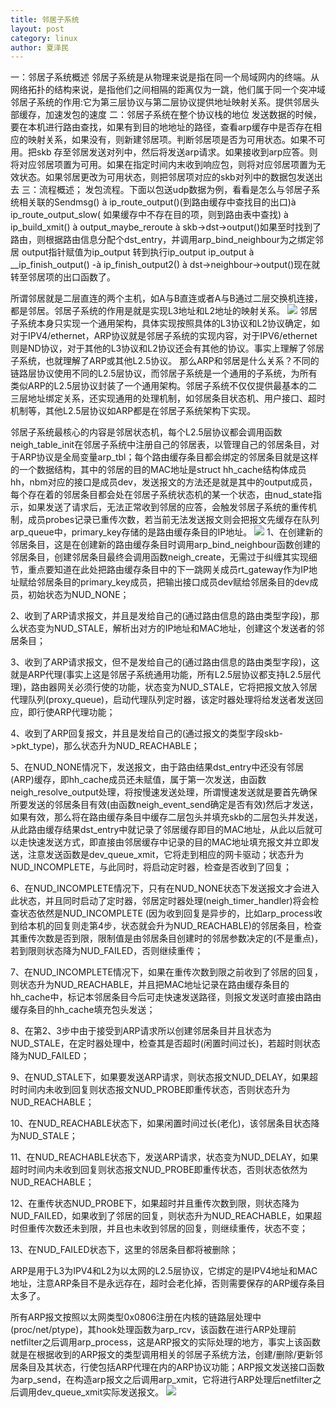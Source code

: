 ```yaml
---
title: 邻居子系统
layout: post
category: linux
author: 夏泽民
---
```

一：邻居子系统概述
邻居子系统是从物理来说是指在同一个局域网内的终端。从网络拓扑的结构来说，是指他们之间相隔的距离仅为一跳，他们属于同一个突冲域 邻居子系统的作用:它为第三层协议与第二层协议提供地址映射关系。提供邻居头部缓存，加速发包的速度
二：邻居子系统在整个协议栈的地位
发送数据的时候，要在本机进行路由查找，如果有到目的地地址的路径，查看arp缓存中是否存在相应的映射关系，如果没有，则新建邻居项。判断邻居项是否为可用状态。如果不可用。把skb 存至邻居发送对列中，然后将发送arp请求。如果接收到arp应答。则将对应邻居项置为可用。如果在指定时间内末收到响应包，则将对应邻居项置为无效状态。如果邻居更改为可用状态，则把邻居项对应的skb对列中的数据包发送出去
三：流程概述；
发包流程。下面以包送udp数据为例，看看是怎么与邻居子系统相关联的Sendmsg()  à  ip_route_output()(到路由缓存中查找目的出口)à  ip_route_output_slow( 如果缓存中不存在目的项，则到路由表中查找)     à         ip_build_xmit() à output_maybe_reroute à skb->dst->output()如果至时找到了路由，则根据路由信息分配个dst_entry，并调用arp_bind_neighbour为之绑定邻居 output指针赋值为ip_output 转到执行ip_output ip_output à __ip_finish_output() -à ip_finish_output2() à dst->neighbour->output()现在就转至邻居项的出口函数了。

所谓邻居就是二层直连的两个主机，如A与B直连或者A与B通过二层交换机连接，都是邻居。邻居子系统的作用是就是实现L3地址和L2地址的映射关系。
<img src="{{site.url}}{{site.baseurl}}/img/neighbouring.png"/>
邻居子系统本身只实现一个通用架构，具体实现按照具体的L3协议和L2协议确定，如对于IPV4/ethernet，ARP协议就是邻居子系统的实现内容，对于IPV6/ethernet则是ND协议，对于其他的L3协议和L2协议还会有其他的协议。事实上理解了邻居子系统，也就理解了ARP或其他L2.5协议。
那么ARP和邻居是什么关系？不同的链路层协议使用不同的L2.5层协议，而邻居子系统是一个通用的子系统，为所有类似ARP的L2.5层协议封装了一个通用架构。邻居子系统不仅仅提供最基本的二三层地址绑定关系，还实现通用的处理机制，如邻居条目状态机、用户接口、超时机制等，其他L2.5层协议如ARP都是在邻居子系统架构下实现。
<!-- more -->
邻居子系统最核心的内容是邻居状态机，每个L2.5层协议都会调用函数neigh_table_init在邻居子系统中注册自己的邻居表，以管理自己的邻居条目，对于ARP协议是全局变量arp_tbl；每个路由缓存条目都会绑定的邻居条目就是这样的一个数据结构，其中的邻居的目的MAC地址是struct hh_cache结构体成员hh，nbm对应的接口是成员dev，发送报文的方法还是就是其中的output成员，每个存在着的邻居条目都会处在邻居子系统状态机的某一个状态，由nud_state指示，如果发送了请求后，无法正常收到邻居的应答，会触发邻居子系统的重传机制，成员probes记录已重传次数，若当前无法发送报文则会把报文先缓存在队列arp_queue中，primary_key存储的是路由缓存条目的IP地址。
<img src="{{site.url}}{{site.baseurl}}/img/nbm.jpeg"/>
1、在创建新的邻居条目，这是在创建新的路由缓存条目时调用arp_bind_neighbour函数创建的邻居条目，创建邻居条目最终会调用函数neigh_create，无需过于纠缠其实现细节，重点要知道在此处把路由缓存条目中的下一跳网关成员rt_gateway作为IP地址赋给邻居条目的primary_key成员，把输出接口成员dev赋给邻居条目的dev成员，初始状态为NUD_NONE；

2、收到了ARP请求报文，并且是发给自己的(通过路由信息的路由类型字段)，那么状态变为NUD_STALE，解析出对方的IP地址和MAC地址，创建这个发送者的邻居条目；

3、收到了ARP请求报文，但不是发给自己的(通过路由信息的路由类型字段)，这就是ARP代理(事实上这是邻居子系统通用功能，所有L2.5层协议都支持L2.5层代理)，路由器网关必须行使的功能，状态变为NUD_STALE，它将把报文放入邻居代理队列(proxy_queue)，启动代理队列定时器，该定时器处理将给发送者发送回应，即行使ARP代理功能；

4、收到了ARP回复报文，并且是发给自己的(通过报文的类型字段skb->pkt_type)，那么状态升为NUD_REACHABLE；

5、在NUD_NONE情况下，发送报文，由于路由结果dst_entry中还没有邻居(ARP)缓存，即hh_cache成员还未赋值，属于第一次发送，由函数neigh_resolve_output处理，将按慢速发送处理，所谓慢速发送就是要首先确保所要发送的邻居条目有效(由函数neigh_event_send确定是否有效)然后才发送，如果有效，那么将在路由缓存条目中缓存二层包头并填充skb的二层包头并发送，从此路由缓存结果dst_entry中就记录了邻居缓存即目的MAC地址，从此以后就可以走快速发送方式，即直接由邻居缓存中记录的目的MAC地址填充报文并立即发送，注意发送函数是dev_queue_xmit，它将走到相应的网卡驱动；状态升为NUD_INCOMPLETE，与此同时，将启动定时器，检查是否收到了回复；

6、在NUD_INCOMPLETE情况下，只有在NUD_NONE状态下发送报文才会进入此状态，并且同时启动了定时器，邻居定时器处理(neigh_timer_handler)将会检查状态依然是NUD_INCOMPLETE (因为收到回复是异步的，比如arp_process收到给本机的回复则走第4步，状态就会升为NUD_REACHABLE)的邻居条目，检查其重传次数是否到限，限制值是由邻居条目创建时的邻居参数决定的(不是重点)，若到限则状态降为NUD_FAILED，否则继续重传；

7、在NUD_INCOMPLETE情况下，如果在重传次数到限之前收到了邻居的回复，则状态升为NUD_REACHABLE，并且把MAC地址记录在路由缓存条目的hh_cache中，标记本邻居条目今后可走快速发送路径，则报文发送时直接由路由缓存条目的hh_cache填充包头发送；

8、在第2、3步中由于接受到ARP请求所以创建邻居条目并且状态为NUD_STALE，在定时器处理中，检查其是否超时(闲置时间过长)，若超时则状态降为NUD_FAILED；

9、在NUD_STALE下，如果要发送ARP请求，则状态报文NUD_DELAY，如果超时时间内未收到回复则状态报文NUD_PROBE即重传状态，否则状态升为NUD_REACHABLE；

10、在NUD_REACHABLE状态下，如果闲置时间过长(老化)，该邻居条目状态降为NUD_STALE；

11、在NUD_REACHABLE状态下，发送ARP请求，状态变为NUD_DELAY，如果超时时间内未收到回复则状态报文NUD_PROBE即重传状态，否则状态依然为NUD_REACHABLE；

12、在重传状态NUD_PROBE下，如果超时并且重传次数到限，则状态降为NUD_FAILED，如果收到了邻居的回复，则状态升为NUD_REACHABLE，如果超时但重传次数还未到限，并且也未收到邻居的回复，则继续重传，状态不变；

13、在NUD_FAILED状态下，这里的邻居条目都将被删除；

ARP是用于L3为IPV4和L2为以太网的L2.5层协议，它绑定的是IPV4地址和MAC地址，注意ARP条目不是永远存在，超时会老化掉，否则需要保存的ARP缓存条目太多了。

所有ARP报文按照以太网类型0x0806注册在内核的链路层处理中(proc/net/ptype)，其hook处理函数为arp_rcv，该函数在进行ARP处理前netfilter之后调用arp_process，这是ARP报文的实际处理的地方，事实上该函数就是在根据收到的ARP报文的类型调用相关的邻居子系统方法，创建/删除/更新邻居条目及其状态，行使包括ARP代理在内的ARP协议功能；ARP报文发送接口函数为arp_send，在构造arp报文之后调用arp_xmit，它将进行ARP处理后netfilter之后调用dev_queue_xmit实际发送报文。
<img src="{{site.url}}{{site.baseurl}}/img/nbarp.jpeg"/>

